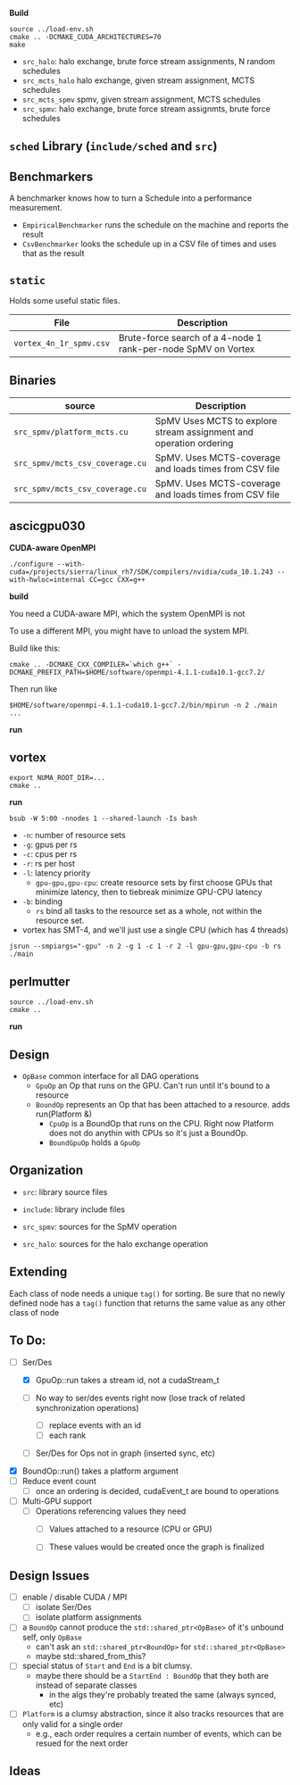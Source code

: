**Build**

```
source ../load-env.sh
cmake .. -DCMAKE_CUDA_ARCHITECTURES=70
make
```

* `src_halo`: halo exchange, brute force stream assignments, N random schedules
* `src_mcts_halo` halo exchange, given stream assignment, MCTS schedules
* `src_mcts_spmv` spmv, given stream assignment, MCTS schedules
* `src_spmv`: halo exchange, brute force stream assignmts, brute force schedules

## `sched` Library (`include/sched` and `src`)


## Benchmarkers
A benchmarker knows how to turn a Schedule into a performance measurement.
* `EmpiricalBenchmarker` runs the schedule on the machine and reports the result
* `CsvBenchmarker` looks the schedule up in a CSV file of times and uses that as the result

## `static`
Holds some useful static files.

| File | Description |
|-|-|
| `vortex_4n_1r_spmv.csv` | Brute-force search of a 4-node 1 rank-per-node SpMV on Vortex |

## Binaries

| source | Description |
|-|-|
| `src_spmv/platform_mcts.cu` | SpMV Uses MCTS to explore stream assignment and operation ordering |
| `src_spmv/mcts_csv_coverage.cu` | SpMV. Uses MCTS-coverage and loads times from CSV file |
| `src_spmv/mcts_csv_coverage.cu` | SpMV. Uses MCTS-coverage and loads times from CSV file |

## ascicgpu030

**CUDA-aware OpenMPI**
```
./configure --with-cuda=/projects/sierra/linux_rh7/SDK/compilers/nvidia/cuda_10.1.243 --with-hwloc=internal CC=gcc CXX=g++
```

**build**

You need a CUDA-aware MPI, which the system OpenMPI is not

To use a different MPI, you might have to unload the system MPI.

Build like this:

```
cmake .. -DCMAKE_CXX_COMPILER=`which g++` -DCMAKE_PREFIX_PATH=$HOME/software/openmpi-4.1.1-cuda10.1-gcc7.2/
```

Then run like


`$HOME/software/openmpi-4.1.1-cuda10.1-gcc7.2/bin/mpirun -n 2 ./main ...`

**run**

## vortex

```
export NUMA_ROOT_DIR=...
cmake ..
```


**run**

```
bsub -W 5:00 -nnodes 1 --shared-launch -Is bash
```

* `-n`: number of resource sets
* `-g`: gpus per rs
* `-c`: cpus per rs
* `-r`: rs per host
* `-l`: latency priority
  * `gpu-gpu,gpu-cpu`: create resource sets by first choose GPUs that minimize latency, then to tiebreak minimize GPU-CPU latency
* `-b`: binding
  * `rs` bind all tasks to the resource set as a whole, not within the resource set.
* vortex has SMT-4, and we'll just use a single CPU (which has 4 threads)
```
jsrun --smpiargs="-gpu" -n 2 -g 1 -c 1 -r 2 -l gpu-gpu,gpu-cpu -b rs ./main
```

## perlmutter

```
source ../load-env.sh
cmake ..
```

**run**

## Design

- `OpBase` common interface for all DAG operations
  - `GpuOp` an Op that runs on the GPU. Can't run until it's bound to a resource
  - `BoundOp` represents an Op that has been attached to a resource. adds run(Platform &)
    - `CpuOp` is a BoundOp that runs on the CPU. Right now Platform does not do anythin with CPUs so it's just a BoundOp.
    - `BoundGpuOp` holds a `GpuOp`

## Organization

* `src`: library source files
* `include`: library include files

* `src_spmv`: sources for the SpMV operation
* `src_halo`: sources for the halo exchange operation

## Extending

Each class of node needs a unique `tag()` for sorting.
Be sure that no newly defined node has a `tag()` function that returns the same value as any other class of node

## To Do:

- [ ] Ser/Des 
  - [x] GpuOp::run takes a stream id, not a cudaStream_t
  - [ ] No way to ser/des events right now (lose track of related synchronization operations)
    - [ ] replace events with an id
    - [ ] each rank
  - [ ] Ser/Des for Ops not in graph (inserted sync, etc)


- [x] BoundOp::run() takes a platform argument
- [ ] Reduce event count
  - [ ] once an ordering is decided, cudaEvent_t are bound to operations
- [ ] Multi-GPU support
  - [ ] Operations referencing values they need
    - [ ] Values attached to a resource (CPU or GPU)
    - [ ] These values would be created once the graph is finalized


## Design Issues

- [ ] enable / disable CUDA / MPI
  - [ ] isolate Ser/Des
  - [ ] isolate platform assignments
- [ ] a `BoundOp` cannot produce the `std::shared_ptr<OpBase>` of it's unbound self, only `OpBase`
  - can't ask an `std::shared_ptr<BoundOp>` for `std::shared_ptr<OpBase>`
  - maybe std::shared_from_this?
- [ ] special status of `Start` and `End` is a bit clumsy.
  - maybe there should be a `StartEnd : BoundOp` that they both are instead of separate classes
    - in the algs they're probably treated the same (always synced, etc)
- [ ] `Platform` is a clumsy abstraction, since it also tracks resources that are only valid for a single order
   - e.g., each order requires a certain number of events, which can be resued for the next order

## Ideas

